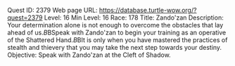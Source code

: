 Quest ID: 2379
Web page URL: https://database.turtle-wow.org/?quest=2379
Level: 16
Min Level: 16
Race: 178
Title: Zando'zan
Description: Your determination alone is not enough to overcome the obstacles that lay ahead of us.$B$BSpeak with Zando'zan to begin your training as an operative of the Shattered Hand.$B$BIt is only when you have mastered the practices of stealth and thievery that you may take the next step towards your destiny.
Objective: Speak with Zando'zan at the Cleft of Shadow.
